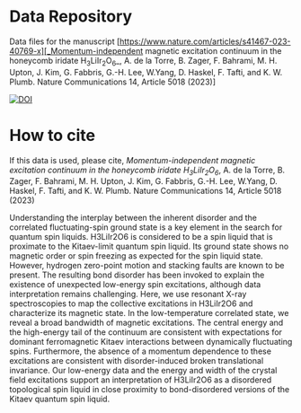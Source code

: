 # Data Repository

Data files for the manuscript [https://www.nature.com/articles/s41467-023-40769-x][_Momentum-independent magnetic excitation continuum in the honeycomb iridate H<sub>3</sub>LiIr<sub>2</sub>O<sub>6</sub>_, A. de la Torre, B. Zager, F. Bahrami, M. H. Upton, J. Kim, G. Fabbris, G.-H. Lee, W.Yang, D. Haskel, F. Tafti, and K. W. Plumb. Nature Communications 14, Article 5018 (2023)]


[![DOI](https://zenodo.org/badge/667554370.svg)](https://zenodo.org/badge/latestdoi/667554370)


# How to cite

If this data is used, please cite, _Momentum-independent magnetic excitation continuum in the honeycomb iridate
H<sub>3</sub>LiIr<sub>2</sub>O<sub>6</sub>_, A. de la Torre, B. Zager, F. Bahrami, M. H. Upton, J. Kim, G. Fabbris, G.-H. Lee, W.Yang, D. Haskel, F. Tafti, and K. W. Plumb. Nature Communications 14, Article 5018 (2023)

Understanding the interplay between the inherent disorder and the correlated fluctuating-spin ground state is a key element in the search for quantum spin liquids. H3LiIr2O6 is considered to be a spin liquid that is proximate to the Kitaev-limit quantum spin liquid. Its ground state shows no magnetic order or spin freezing as expected for the spin liquid state. However, hydrogen zero-point motion and stacking faults are known to be present. The resulting bond disorder has been invoked to explain the existence of unexpected low-energy spin excitations, although data interpretation remains challenging. Here, we use resonant X-ray spectroscopies to map the collective excitations in H3LiIr2O6 and characterize its magnetic state. In the low-temperature correlated state, we reveal a broad bandwidth of magnetic excitations. The central energy and the high-energy tail of the continuum are consistent with expectations for dominant ferromagnetic Kitaev interactions between dynamically fluctuating spins. Furthermore, the absence of a momentum dependence to these excitations are consistent with disorder-induced broken translational invariance. Our low-energy data and the energy and width of the crystal field excitations support an interpretation of H3LiIr2O6 as a disordered topological spin liquid in close proximity to bond-disordered versions of the Kitaev quantum spin liquid.

